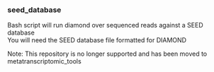 ### seed_database
Bash script will run diamond over sequenced reads against a SEED database  
You will need the SEED database file formatted for DIAMOND


Note: This repository is no longer supported and has been moved to metatranscriptomic_tools
